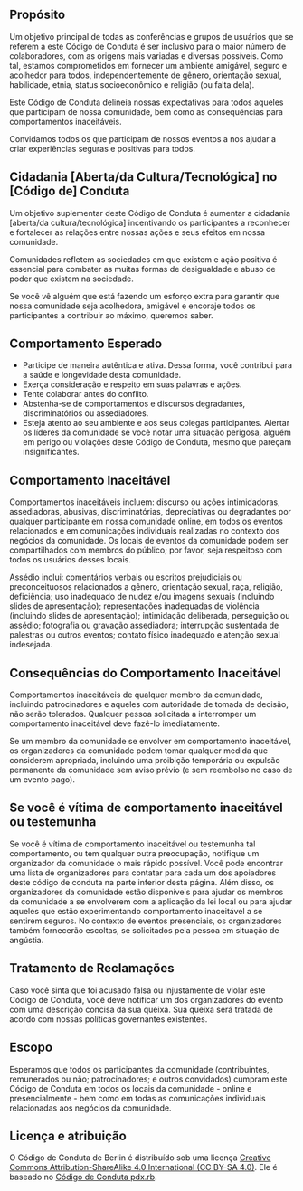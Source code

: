 Propósito
---------

Um objetivo principal de todas as conferências e grupos de usuários que se referem a este Código de Conduta é ser inclusivo para o maior número de colaboradores, com as origens mais variadas e diversas possíveis. Como tal, estamos comprometidos em fornecer um ambiente amigável, seguro e acolhedor para todos, independentemente de gênero, orientação sexual, habilidade, etnia, status socioeconômico e religião (ou falta dela).

Este Código de Conduta delineia nossas expectativas para todos aqueles que participam de nossa comunidade, bem como as consequências para comportamentos inaceitáveis.

Convidamos todos os que participam de nossos eventos a nos ajudar a criar experiências seguras e positivas para todos.


Cidadania [Aberta/da Cultura/Tecnológica] no [Código de] Conduta
--------------------------------------------------------------

Um objetivo suplementar deste Código de Conduta é aumentar a cidadania [aberta/da cultura/tecnológica] incentivando os participantes a reconhecer e fortalecer as relações entre nossas ações e seus efeitos em nossa comunidade.

Comunidades refletem as sociedades em que existem e ação positiva é essencial para combater as muitas formas de desigualdade e abuso de poder que existem na sociedade.

Se você vê alguém que está fazendo um esforço extra para garantir que nossa comunidade seja acolhedora, amigável e encoraje todos os participantes a contribuir ao máximo, queremos saber.


Comportamento Esperado
----------------------

* Participe de maneira autêntica e ativa. Dessa forma, você contribui para a saúde e longevidade desta comunidade.
* Exerça consideração e respeito em suas palavras e ações.
* Tente colaborar antes do conflito.
* Abstenha-se de comportamentos e discursos degradantes, discriminatórios ou assediadores.
* Esteja atento ao seu ambiente e aos seus colegas participantes. Alertar os líderes da comunidade se você notar uma situação perigosa, alguém em perigo ou violações deste Código de Conduta, mesmo que pareçam insignificantes.


Comportamento Inaceitável
--------------------------

Comportamentos inaceitáveis incluem: discurso ou ações intimidadoras, assediadoras, abusivas, discriminatórias, depreciativas ou degradantes por qualquer participante em nossa comunidade online, em todos os eventos relacionados e em comunicações individuais realizadas no contexto dos negócios da comunidade. Os locais de eventos da comunidade podem ser compartilhados com membros do público; por favor, seja respeitoso com todos os usuários desses locais.

Assédio inclui: comentários verbais ou escritos prejudiciais ou preconceituosos relacionados a gênero, orientação sexual, raça, religião, deficiência; uso inadequado de nudez e/ou imagens sexuais (incluindo slides de apresentação); representações inadequadas de violência (incluindo slides de apresentação); intimidação deliberada, perseguição ou assédio; fotografia ou gravação assediadora; interrupção sustentada de palestras ou outros eventos; contato físico inadequado e atenção sexual indesejada.


Consequências do Comportamento Inaceitável
--------------------------------------------

Comportamentos inaceitáveis de qualquer membro da comunidade, incluindo patrocinadores e aqueles com autoridade de tomada de decisão, não serão tolerados.
Qualquer pessoa solicitada a interromper um comportamento inaceitável deve fazê-lo imediatamente.

Se um membro da comunidade se envolver em comportamento inaceitável, os organizadores da comunidade podem tomar qualquer medida que considerem apropriada, incluindo uma proibição temporária ou expulsão permanente da comunidade sem aviso prévio (e sem reembolso no caso de um evento pago).


Se você é vítima de comportamento inaceitável ou testemunha
-----------------------------------------------------------
Se você é vítima de comportamento inaceitável ou testemunha tal comportamento, ou tem qualquer outra preocupação, notifique um organizador da comunidade o mais rápido possível. Você pode encontrar uma lista de organizadores para contatar para cada um dos apoiadores deste código de conduta na parte inferior desta página. Além disso, os organizadores da comunidade estão disponíveis para ajudar os membros da comunidade a se envolverem com a aplicação da lei local ou para ajudar aqueles que estão experimentando comportamento inaceitável a se sentirem seguros. No contexto de eventos presenciais, os organizadores também fornecerão escoltas, se solicitados pela pessoa em situação de angústia.


Tratamento de Reclamações
-------------------------

Caso você sinta que foi acusado falsa ou injustamente de violar este Código de Conduta, você deve notificar um dos organizadores do evento com uma descrição concisa da sua queixa. Sua queixa será tratada de acordo com nossas políticas governantes existentes.


Escopo
-----

Esperamos que todos os participantes da comunidade (contribuintes, remunerados ou não; patrocinadores; e outros convidados) cumpram este Código de Conduta em todos os locais da comunidade - online e presencialmente - bem como em todas as comunicações individuais relacionadas aos negócios da comunidade.

Licença e atribuição
-----------------------

O Código de Conduta de Berlin é distribuído sob uma licença [Creative Commons Attribution-ShareAlike 4.0 International (CC BY-SA 4.0)](https://creativecommons.org/licenses/by-sa/4.0/). Ele é baseado no [Código de Conduta pdx.rb](https://pdxruby.org/CONDUCT).
